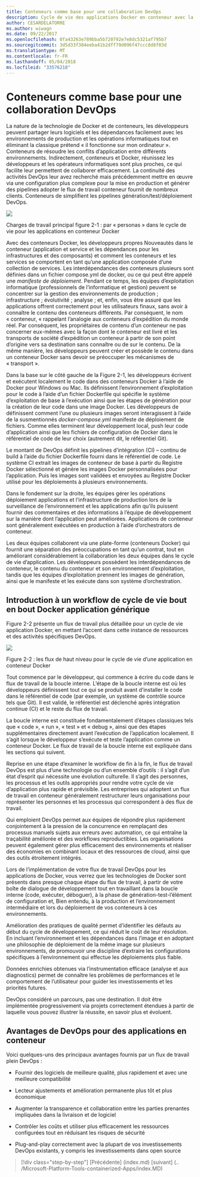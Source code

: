 ```yaml
---
title: Conteneurs comme base pour une collaboration DevOps
description: Cycle de vie des applications Docker en conteneur avec la plateforme et les outils Microsoft
author: CESARDELATORRE
ms.author: wiwagn
ms.date: 09/22/2017
ms.openlocfilehash: 0fa43263e789bba5b720792e7e8dc5321af795b7
ms.sourcegitcommit: 3d5d33f384eeba41b2dff79d096f47ccc8d8f03d
ms.translationtype: MT
ms.contentlocale: fr-FR
ms.lasthandoff: 05/04/2018
ms.locfileid: "33576218"
---
```

# <a name="containers-as-the-foundation-for-devops-collaboration"></a>Conteneurs comme base pour une collaboration DevOps

La nature de la technologie de Docker et de conteneurs, les développeurs peuvent partager leurs logiciels et les dépendances facilement avec les environnements de production et les opérations informatiques tout en éliminant la classique prétend « il fonctionne sur mon ordinateur ». Conteneurs de résoudre les conflits d’application entre différents environnements. Indirectement, conteneurs et Docker, réunissez les développeurs et les opérateurs informatiques sont plus proches, ce qui facilite leur permettent de collaborer efficacement. La continuité des activités DevOps leur avez recherché mais précédemment mettre en œuvre via une configuration plus complexe pour la mise en production et générer des pipelines adopter le flux de travail conteneur fournit de nombreux clients. Conteneurs de simplifient les pipelines génération/test/déploiement DevOps.

![](./media/image1.png)

Charges de travail principal figure 2-1 : par « personas » dans le cycle de vie pour les applications en conteneur Docker

Avec des conteneurs Docker, les développeurs propres Nouveautés dans le conteneur (application et service et les dépendances pour les infrastructures et des composants) et comment les conteneurs et les services se comportent en tant qu’une application composée d’une collection de services. Les interdépendances des conteneurs plusieurs sont définies dans un fichier compose.yml de docker, ou ce qui peut être appelé une *manifeste de déploiement*. Pendant ce temps, les équipes d’exploitation informatique (professionnels de l’informatique et gestion) peuvent se concentrer sur la gestion des environnements de production ; infrastructure ; évolutivité ; analyse ; et, enfin, vous être assuré que les applications offrent correctement pour les utilisateurs finaux, sans avoir à connaître le contenu des conteneurs différents. Par conséquent, le nom « conteneur, « rappelant l’analogie aux conteneurs d’expédition du monde réel. Par conséquent, les propriétaires de contenu d’un conteneur ne pas concerner eux-mêmes avec la façon dont le conteneur est livré et les transports de société d’expédition un conteneur à partir de son point d’origine vers sa destination sans connaître ou de sur le contenu. De la même manière, les développeurs peuvent créer et possède le contenu dans un conteneur Docker sans devoir se préoccuper les mécanismes de « transport ».

Dans la base sur le côté gauche de la Figure 2-1, les développeurs écrivent et exécutent localement le code dans des conteneurs Docker à l’aide de Docker pour Windows ou Mac. Ils définissent l’environnement d’exploitation pour le code à l’aide d’un fichier Dockerfile qui spécifie le système d’exploitation de base à l’exécution ainsi que les étapes de génération pour la création de leur code dans une image Docker. Les développeurs de définissent comment l’une ou plusieurs images seront interagissent à l’aide de la susmentionnés *docker-compose.yml* manifeste de déploiement de fichiers. Comme elles terminent leur développement local, push leur code d’application ainsi que les fichiers de configuration de Docker dans le référentiel de code de leur choix (autrement dit, le référentiel Git).

Le montant de DevOps définit les pipelines d’intégration (CI) – continu de build à l’aide du fichier Dockerfile fourni dans le référentiel de code. Le système CI extrait les images de conteneur de base à partir du Registre Docker sélectionné et génère les images Docker personnalisées pour l’application. Puis les images sont validées et envoyées au Registre Docker utilisé pour les déploiements à plusieurs environnements.

Dans le fondement sur la droite, les équipes gérer les opérations déploiement applications et l’infrastructure de production lors de la surveillance de l’environnement et les applications afin qu’ils puissent fournir des commentaires et des informations à l’équipe de développement sur la manière dont l’application peut améliorées. Applications de conteneur sont généralement exécutées en production à l’aide d’orchestrators de conteneur.

Les deux équipes collaborent via une plate-forme (conteneurs Docker) qui fournit une séparation des préoccupations en tant qu’un contrat, tout en améliorant considérablement la collaboration les deux équipes dans le cycle de vie d’application. Les développeurs possèdent les interdépendances de conteneur, le contenu du conteneur et son environnement d’exploitation, tandis que les équipes d’exploitation prennent les images de génération, ainsi que le manifeste et les exécute dans son système d’orchestration.

## <a name="introduction-to-a-generic-end-to-end-docker-application-life-cycle-workflow"></a>Introduction à un workflow de cycle de vie bout en bout Docker application générique

Figure 2-2 présente un flux de travail plus détaillée pour un cycle de vie application Docker, en mettant l’accent dans cette instance de ressources et des activités spécifiques DevOps.

![](./media/image2.png)

Figure 2-2 : les flux de haut niveau pour le cycle de vie d’une application en conteneur Docker

Tout commence par le développeur, qui commence à écrire du code dans le flux de travail de la boucle interne. L’étape de la boucle interne est où les développeurs définissent tout ce qui se produit avant d’installer le code dans le référentiel de code (par exemple, un système de contrôle source tels que Git). Il est validé, le référentiel est déclenché après intégration continue (CI) et le reste du flux de travail.

La boucle interne est constituée fondamentalement d’étapes classiques tels que « code », « run », « test » et « debug », ainsi que des étapes supplémentaires directement avant l’exécution de l’application localement. Il s’agit lorsque le développeur s’exécute et teste l’application comme un conteneur Docker. Le flux de travail de la boucle interne est expliquée dans les sections qui suivent.

Reprise en une étape d’examiner le workflow de fin à la fin, le flux de travail DevOps est plus d’une technologie ou d’un ensemble d’outils : il s’agit d’un état d’esprit qui nécessite une évolution culturelle. Il s’agit des personnes, les processus et les outils appropriés pour rendre votre cycle de vie d’application plus rapide et prévisible. Les entreprises qui adoptent un flux de travail en conteneur généralement restructurer leurs organisations pour représenter les personnes et les processus qui correspondent à des flux de travail.

Qui emploient DevOps permet aux équipes de répondre plus rapidement conjointement à la pression de la concurrence en remplaçant des processus manuels sujets aux erreurs avec automation, ce qui entraîne la traçabilité améliorée et des workflows reproductibles. Les organisations peuvent également gérer plus efficacement des environnements et réaliser des économies en combinant locaux et des ressources de cloud, ainsi que des outils étroitement intégrés.

Lors de l’implémentation de votre flux de travail DevOps pour les applications de Docker, vous verrez que les technologies de Docker sont présents dans presque chaque étape du flux de travail, à partir de votre boîte de dialogue de développement tout en travaillant dans la boucle interne (code, exécuter, déboguer), à la phase de génération-test-l’élément de configuration et, Bien entendu, à la production et l’environnement intermédiaire et lors du déploiement de vos conteneurs à ces environnements.

Amélioration des pratiques de qualité permet d’identifier les défauts au début du cycle de développement, ce qui réduit le coût de leur résolution. En incluant l’environnement et les dépendances dans l’image et en adoptant une philosophie de déploiement de la même image sur plusieurs environnements, de promouvoir une discipline d’extraire les configurations spécifiques à l’environnement qui effectue les déploiements plus fiable.

Données enrichies obtenues via l’instrumentation efficace (analyse et aux diagnostics) permet de connaître les problèmes de performances et le comportement de l’utilisateur pour guider les investissements et les priorités futures.

DevOps considéré un parcours, pas une destination. Il doit être implémentée progressivement via projets correctement étendues à partir de laquelle vous pouvez illustrer la réussite, en savoir plus et évoluent.

## <a name="benefits-of-devops-for-containerized-applications"></a>Avantages de DevOps pour des applications en conteneur

Voici quelques-uns des principaux avantages fournis par un flux de travail plein DevOps :

-   Fournir des logiciels de meilleure qualité, plus rapidement et avec une meilleure compatibilité

-   Lecteur ajustements et amélioration permanente plus tôt et plus économique

-   Augmenter la transparence et collaboration entre les parties prenantes impliquées dans la livraison et de logiciel

-   Contrôler les coûts et utiliser plus efficacement les ressources configurées tout en réduisant les risques de sécurité

-   Plug-and-play correctement avec la plupart de vos investissements DevOps existants, y compris les investissements dans open source

>[!div class="step-by-step"]
[Précédente] (index.md) [suivant] (.. /Microsoft-Platform-Tools-containerized-Apps/index.MD)
